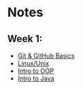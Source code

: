 # Notes

## Week 1:
 - [Git & GitHub Basics](./misc/intro-git.md)
 - [Linux/Unix](./misc/unix-linux.md)
 - [Intro to OOP](./java/object-oriented-programming.md)
 - [Intro to Java](./java/intro-to-java.md)
